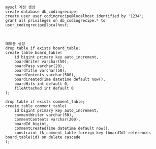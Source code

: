     mysql 계정 생성
    create database db_codingrecipe;
    create user user_codingrecipe@localhost identified by '1234';
    grant all privileges on db_codingrecipe.* to user_codingrecipe@localhost;
    
    
    
    테이블 생성
    drop table if exists board_table;
    create table board_table(
        id bigint primary key auto_increment,
        boardWriter varchar(50),
        boardPass varchar(20),
        boardTitle varchar(50),
        boardContents varchar(500),
        boardCreatedTime datetime default now(),
        boardHits int default 0,
        fileAttached int default 0
    );

    drop table if exists comment_table;
    create table comment_table(
        id bigint primary key auto_increment,
        commentWriter varchar(50),
        commentContents varchar(200),
        boardId bigint,
        commentCreatedTime datetime default now(),
        constraint fk_comment_table foreign key (boardId) references board_table(id) on delete cascade
    );
